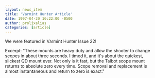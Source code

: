 ```yaml
---
layout: news_item
title: 'Varmint Hunter Article'
date: 1997-04-20 10:22:00 -0500
author: prolixalias
categories: [article]
---
```


We were featured in Varmint Hunter Issue 22!

Excerpt:
"These mounts are heavy duty and allow the shooter to change scopes in about three seconds. I timed it, and it's about the quickest, slickest QD mount ever. Not only is it fast, but the Talbot scope mount returns to absolute zero every time. Scope removal and replacement is almost instantaneous and return to zero is exact." 
